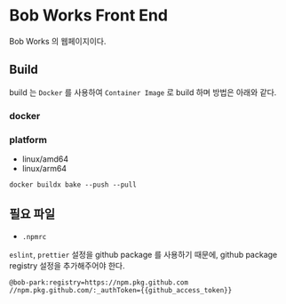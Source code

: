 # Bob Works Front End

Bob Works 의 웹페이지이다.

## Build

build 는 `Docker` 를 사용하여 `Container Image` 로 build 하며 방법은 아래와 같다.

### docker

### platform

- linux/amd64
- linux/arm64

```shell
docker buildx bake --push --pull
```

## 필요 파일

* `.npmrc`

`eslint`, `prettier` 설정을 github package 를 사용하기 때문에, github package registry 설정을 추가해주어야 한다.

```npmrc
@bob-park:registry=https://npm.pkg.github.com
//npm.pkg.github.com/:_authToken={{github_access_token}}
```
